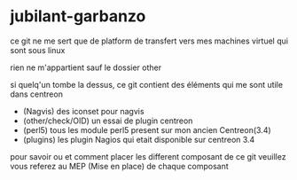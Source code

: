 # jubilant-garbanzo

ce git ne me sert que de platform de transfert vers mes machines virtuel qui sont sous linux

rien ne m'appartient sauf le dossier other 

si quelq'un tombe la dessus, ce git contient des éléments qui me sont utile dans centreon 

- (Nagvis) des iconset pour nagvis
- (other/check/OID) un essai de plugin centreon
- (perl5) tous les module perl5 present sur mon ancien Centreon(3.4)
- (plugins) les plugin Nagios qui etait disponible sur centreon 3.4

pour savoir ou et comment placer les different composant de ce git veuillez vous referez au MEP (Mise en place) de chaque composant
